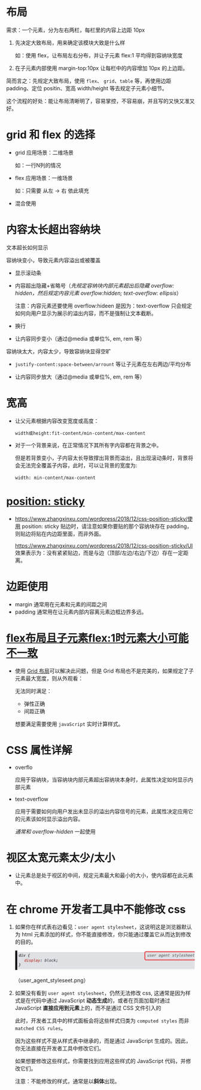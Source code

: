 # 布局

需求：一个元素，分为左右两栏，每栏里的内容上边距 10px

1. 先决定大致布局，用来确定该模块大致是什么样
   
   如：使用 flex，让布局左右分布，并让子元素 flex:1 平均得到容纳块宽度

2. 在子元素内部使用 margin-top:10px 让每栏中的内容增加 10px 的上边距。

简而言之：先规定大致布局，使用 `flex`、 `grid`、`table` 等，再使用边距 padding、定位 positin、宽高 width/height 等去规定子元素小细节。

这个流程的好处：能让布局清晰明了，容易掌控，不容易崩，并且写的又快又准又好。

# grid 和 flex 的选择

- grid 应用场景：二维场景
  
  如：一行N列的情况

- flex 应用场景：一维场景
  
  如：只需要 从左 -> 右 依此填充

- 混合使用

# 内容太长超出容纳块

文本超长如何显示

容纳块变小，导致元素内容溢出或被覆盖

- 显示滚动条

- 内容超出隐藏+省略号（*先规定容纳块内部元素超出后隐藏 overflow: hidden，然后规定内容元素 overflow:hidden; text-overflow: ellipsis*）
  
  注意：内容元素还要使用 overflow:hideen 是因为：text-overflow 只会规定如何向用户显示为展示的溢出内容，而不是强制让文本截断。

- 换行

- 让内容同步变小（通过@media 或单位%, em, rem 等）

容纳块太大，内容太少，导致容纳块显得空旷

- `justify-content:space-between/arrount` 等让子元素在左右两边/平均分布

- 让内容同步放大（通过@media 或单位%, em, rem 等）

# 宽高

- 让父元素根据内容改变宽度或高度：
  
  `width或height:fit-content/min-content/max-content`

- 对于一个背景来说，在正常情况下其所有字内容都在背景之中。
  
  但是若背景变小，子内容太长导致撑出背景而溢出，且出现滚动条时，背景将会无法完全覆盖子内容，此时，可以让背景的宽度为:
  
  `width: min-content/max-content`

# [position: sticky](https://www.zhangxinxu.com/wordpress/2020/03/position-sticky-rules/)

- https://www.zhangxinxu.com/wordpress/2018/12/css-position-sticky/使用 position: sticky 贴边时，请注意如果你要贴的那个容纳块存在 padding，则贴边将贴在内边距里面，而非外面。
  
  https://www.zhangxinxu.com/wordpress/2018/12/css-position-sticky/UI 效果表示为：没有紧紧贴边，而是与边（顶部/左边/右边/下边）存在一定距离。

# 边距使用

- margin 通常用在元素和元素的间距之间
- padding 通常用在让元素内部内容离元素边框边界多远。

# [flex布局且子元素flex:1时元素大小可能不一致](https://codesandbox.io/s/flexbu-ju-qie-zi-yuan-su-flex-1shi-yuan-su-da-xiao-ke-neng-bu-yi-zhi-s6dxxy)

- 使用 [Grid 布局](https://codesandbox.io/s/wang-ge-bu-ju-jie-jue-flexbu-ju-qie-zi-yuan-su-flex-1shi-da-xiao-bu-yi-zhi-de-wen-ti-nx3m4x)可以解决此问题，但是 Grid 布局也不是完美的，如果规定了子元素最大宽度，则从外观看：
  
  无法同时满足：
  
  - 弹性正确
  - 间距正确
  
  想要满足需要使用 `javaScript` 实时计算样式。

# CSS 属性详解

- overflo
  
  应用于容纳块，当容纳块内部元素超出容纳块本身时，此属性决定如何显示内部元素

- text-overflow
  
  应用于需要如何向用户发出未显示的溢出内容信号的元素，此属性决定应用它的元素该如何显示溢出内容。
  
  *通常和 overflow-hidden* 一起使用

# 视区太宽元素太少/太小

- 让元素总是处于视区的中间，规定元素最大和最小的大小，使内容都在此元素中。

# 在 chrome 开发者工具中不能修改 css

1. 如果你在样式表右边看见：`user agent stylesheet`，这说明这是浏览器默认为 html 元素添加的样式，你不能直接修改，你只能通过覆盖它从而达到修改的目的。
   
   <img title="" src=".//picture/user_agent_styleseet.png" alt="">
   
   （user_agent_styleseet.png）

2. 如果没有看到 `user agent stylesheet`，仍然无法修改 css, 这通常是因为样式是在代码中通过 JavaScript **动态生成**的，或者在页面加载时通过 JavaScript **直接应用到元素**上的，而不是通过 CSS 文件引入的
   
   此时，开发者工具中的样式面板会将这些样式归类为 `computed styles` 而非 `matched CSS rules`。
   
   因为这些样式不是从样式表中继承的，而是通过 JavaScript 生成的。因此，你无法直接在开发者工具中修改它们。
   
   如果想要修改这些样式，你需要找到应用这些样式的 JavaScript 代码，并修改它们。
   
   注意：不能修改的样式，通常是以**斜体**出现。

# 
